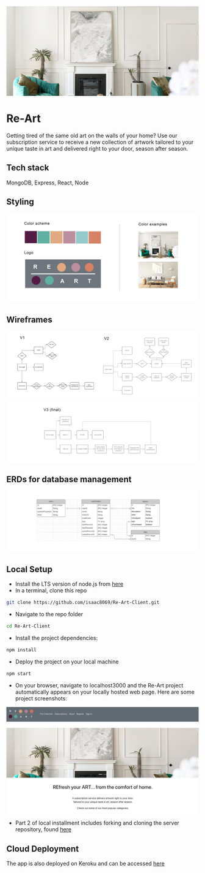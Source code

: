 <img alt="art" src="./src/components/homeComponents/images/readme/readme_header.jpg">

# Re-Art

Getting tired of the same old art on the walls of your home? Use our subscription service to receive a new collection of artwork tailored to your unique taste in art and delivered right to your door, season after season.

## Tech stack

MongoDB, Express, React, Node

## Styling

<img alt="design" src="./src/components/homeComponents/images/readme/design_inspo.png">

## Wireframes

<img alt="early wireframes" src="./src/components/homeComponents/images/readme/old_wireframes.png">
<img alt="wireframes final version" src="./src/components/homeComponents/images/readme/final_wireframes.png">

## ERDs for database management

<img alt="wireframes final version" src="./src/components/homeComponents/images/readme/erd.png">

## Local Setup

- Install the LTS version of node.js from [here](https://nodejs.org/en/)
- In a terminal, clone this repo

```sh
git clone https://github.com/isaac8069/Re-Art-Client.git
```

- Navigate to the repo folder

```sh
cd Re-Art-Client
```

- Install the project dependencies:

```sh
npm install
```

- Deploy the project on your local machine

```sh
npm start
```

- On your browser, navigate to localhost3000 and the Re-Art project automatically appears on your locally hosted web page. Here are some project screenshots:
<p align="center">  
  <img alt="Project Preview" src="./src/components/homeComponents/images/readme/screenshot.png" />
</p>

- Part 2 of local installment includes forking and cloning the server repository, found [here](https://github.com/isaac8069/Re-Art-Server)

## Cloud Deployment

The app is also deployed on Keroku and can be accessed [here](https://nodejs.org/en/)